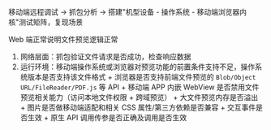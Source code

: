 移动端远程调试 -> 抓包分析 -> 搭建"机型设备 - 操作系统 - 移动端浏览器内核"测试矩阵，复现场景

Web 端正常说明文件预览逻辑正常

1. 网络层面：抓包验证文件请求是否成功，检查响应数据
2. 运行环境：移动端操作系统或浏览器对预览功能的前置条件支持不足，操作系统版本是否支持该文件格式 + 浏览器是否支持前端文件预览的 `Blob/Object URL/FileReader/PDF.js` 等 API + 移动端 APP 内嵌 WebView 是否禁用文件预览相关能力（访问本地文件权限 + 跨域预览） + 大文件预览内存是否溢出 + 图片是否做移动端适配和相关 CSS 属性/第三方依赖是否兼容 + 交互事件是否生效 + 原生 API 调用传参是否正确及调用是否生效
